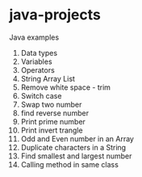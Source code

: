 # java-projects
Java examples 

1. Data types
2. Variables
3. Operators 
4. String Array List
5. Remove white space - trim
6. Switch case
7. Swap two number
8. find reverse number
9. Print prime number 
10. Print invert trangle
11. Odd and Even number in an Array
12. Duplicate characters in a String
13. Find smallest and largest number 
14. Calling method in same class


